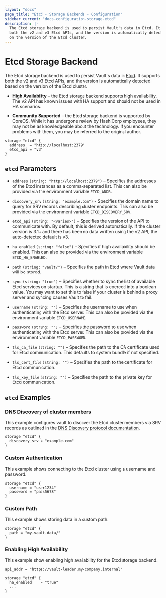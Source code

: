 ```yaml
---
layout: "docs"
page_title: "Etcd - Storage Backends - Configuration"
sidebar_current: "docs-configuration-storage-etcd"
description: |-
  The Etcd storage backend is used to persist Vault's data in Etcd. It supports
  both the v2 and v3 Etcd APIs, and the version is automatically detected based
  on the version of the Etcd cluster.
---
```


# Etcd Storage Backend

The Etcd storage backend is used to persist Vault's data in [Etcd][etcd]. It
supports both the v2 and v3 Etcd APIs, and the version is automatically detected
based on the version of the Etcd cluster.

- **High Availability** – the Etcd storage backend supports high availability.
  The v2 API has known issues with HA support and should not be used in HA
  scenarios.

- **Community Supported** – the Etcd storage backend is supported by CoreOS.
  While it has undergone review by HashiCorp employees, they may not be as
  knowledgeable about the technology. If you encounter problems with them, you
  may be referred to the original author.

```hcl
storage "etcd" {
  address  = "http://localhost:2379"
  etcd_api = "v3"
}
```

## `etcd` Parameters

- `address` `(string: "http://localhost:2379")` – Specifies the addresses of the
  Etcd instances as a comma-separated list. This can also be provided via the
  environment variable `ETCD_ADDR`.

- `discovery_srv` `(string: "example.com")` - Specifies the domain name to
  query for SRV records describing cluster endpoints. This can also be provided
  via the environment variable `ETCD_DISCOVERY_SRV`.

- `etcd_api` `(string: "<varies>")` – Specifies the version of the API to
  communicate with. By default, this is derived automatically. If the cluster
  version is 3.1+ and there has been no data written using the v2 API, the
  auto-detected default is v3.

- `ha_enabled` `(string: "false")` – Specifies if high availability should be
  enabled. This can also be provided via the environment variable
  `ETCD_HA_ENABLED`.

- `path` `(string: "vault/")` – Specifies the path in Etcd where Vault data will
  be stored.

- `sync` `(string: "true")` – Specifies whether to sync the list of available
  Etcd services on startup. This is a string that is coerced into a boolean
  value. You may want to set this to false if your cluster is behind a proxy
  server and syncing causes Vault to fail.

- `username` `(string: "")` – Specifies the username to use when authenticating
  with the Etcd server. This can also be provided via the environment variable
  `ETCD_USERNAME`.

- `password` `(string: "")` – Specifies the password to use when authenticating
  with the Etcd server. This can also be provided via the environment variable
  `ETCD_PASSWORD`.

- `tls_ca_file` `(string: "")` – Specifies the path to the CA certificate used
  for Etcd communication. This defaults to system bundle if not specified.

- `tls_cert_file` `(string: "")` – Specifies the path to the certificate for
  Etcd communication.

- `tls_key_file` `(string: "")` – Specifies the path to the private key for Etcd
  communication.

## `etcd` Examples

### DNS Discovery of cluster members

This example configures vault to discover the Etcd cluster members via SRV
records as outlined in the
[DNS Discovery protocol documentation][dns discovery].

```hcl
storage "etcd" {
  discovery_srv = "example.com"
}
```

### Custom Authentication

This example shows connecting to the Etcd cluster using a username and password.

```hcl
storage "etcd" {
  username = "user1234"
  password = "pass5678"
}
```

### Custom Path

This example shows storing data in a custom path.

```hcl
storage "etcd" {
  path = "my-vault-data/"
}
```

### Enabling High Availability

This example show enabling high availability for the Etcd storage backend.

```hcl
api_addr = "https://vault-leader.my-company.internal"

storage "etcd" {
  ha_enabled    = "true"
  ...
}
```

[etcd]: https://coreos.com/etcd "Etcd by CoreOS"
[dns discovery]: https://coreos.com/etcd/docs/latest/op-guide/clustering.html#dns-discovery "Etcd cluster DNS Discovery"
